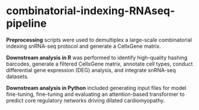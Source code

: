 # combinatorial-indexing-RNAseq-pipeline
**Preprocessing** scripts were used to demultiplex a large-scale combinatorial indexing snRNA-seq protocol and generate a CellxGene matrix.

**Downstream analysis in R** was performed to identify high-quality hashing barcodes, generate a filtered CellxGene matrix, annotate cell types, conduct differential gene expression (DEG) analysis, and integrate snRNA-seq datasets.

**Downstream analysis in Python** included generating input files for model fine-tuning, fine-tuning and evaluating an attention-based transformer to predict core regulatory networks driving dilated cardiomyopathy.
